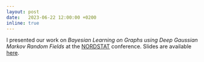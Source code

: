```yaml
---
layout: post
date:   2023-06-22 12:00:00 +0200
inline: true
---
```

I presented our work on *Bayesian Learning on Graphs using Deep Gaussian Markov Random Fields* at the [NORDSTAT](https://nordstat2023.org/) conference. Slides are available [here](/assets/pdf/nordstat_slides.pdf).

